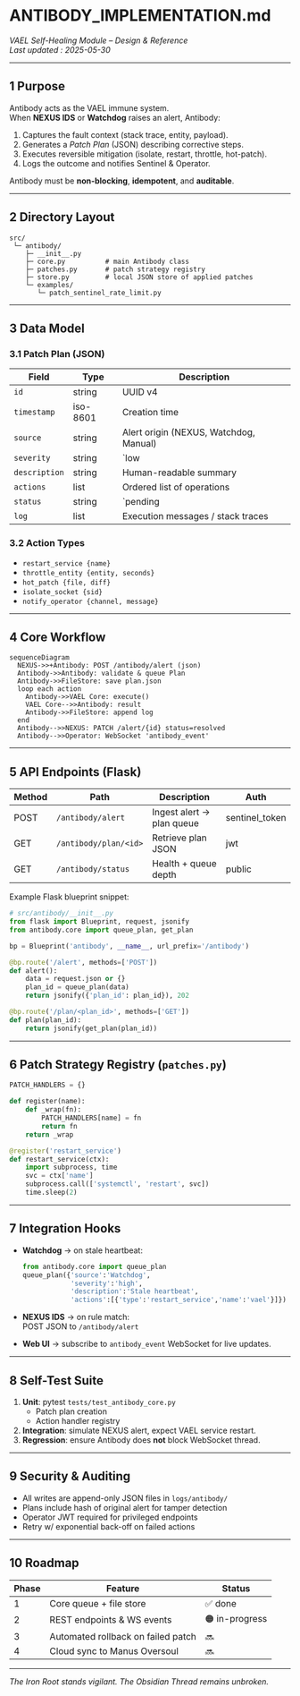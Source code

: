 # ANTIBODY_IMPLEMENTATION.md  
_VAEL Self-Healing Module – Design & Reference_  
_Last updated : 2025-05-30_

---

## 1  Purpose

Antibody acts as the VAEL immune system.  
When **NEXUS IDS** or **Watchdog** raises an alert, Antibody:

1. Captures the fault context (stack trace, entity, payload).  
2. Generates a _Patch Plan_ (JSON) describing corrective steps.  
3. Executes reversible mitigation (isolate, restart, throttle, hot-patch).  
4. Logs the outcome and notifies Sentinel & Operator.

Antibody must be **non-blocking**, **idempotent**, and **auditable**.

---

## 2  Directory Layout

```
src/
 └─ antibody/
    ├─ __init__.py
    ├─ core.py          # main Antibody class
    ├─ patches.py       # patch strategy registry
    ├─ store.py         # local JSON store of applied patches
    └─ examples/
       └─ patch_sentinel_rate_limit.py
```

---

## 3  Data Model

### 3.1  Patch Plan (JSON)

| Field            | Type      | Description                                   |
|------------------|-----------|-----------------------------------------------|
| `id`             | string    | UUID v4                                       |
| `timestamp`      | iso-8601  | Creation time                                 |
| `source`         | string    | Alert origin (NEXUS, Watchdog, Manual)        |
| `severity`       | string    | `low | med | high | critical`                 |
| `description`    | string    | Human-readable summary                        |
| `actions`        | list      | Ordered list of operations                    |
| `status`         | string    | `pending | in_progress | success | failed`    |
| `log`            | list      | Execution messages / stack traces            |

### 3.2  Action Types

* `restart_service {name}`  
* `throttle_entity {entity, seconds}`  
* `hot_patch {file, diff}`  
* `isolate_socket {sid}`  
* `notify_operator {channel, message}`

---

## 4  Core Workflow

```mermaid
sequenceDiagram
  NEXUS->>+Antibody: POST /antibody/alert (json)
  Antibody->>Antibody: validate & queue Plan
  Antibody->>FileStore: save plan.json
  loop each action
    Antibody->>VAEL Core: execute()
    VAEL Core-->>Antibody: result
    Antibody->>FileStore: append log
  end
  Antibody-->>NEXUS: PATCH /alert/{id} status=resolved
  Antibody-->>Operator: WebSocket 'antibody_event'
```

---

## 5  API Endpoints (Flask)

| Method | Path                | Description              | Auth |
|--------|---------------------|--------------------------|------|
| POST   | `/antibody/alert`   | Ingest alert → plan queue| sentinel_token |
| GET    | `/antibody/plan/<id>` | Retrieve plan JSON       | jwt |
| GET    | `/antibody/status`  | Health + queue depth     | public |

Example Flask blueprint snippet:

```python
# src/antibody/__init__.py
from flask import Blueprint, request, jsonify
from antibody.core import queue_plan, get_plan

bp = Blueprint('antibody', __name__, url_prefix='/antibody')

@bp.route('/alert', methods=['POST'])
def alert():
    data = request.json or {}
    plan_id = queue_plan(data)
    return jsonify({'plan_id': plan_id}), 202

@bp.route('/plan/<plan_id>', methods=['GET'])
def plan(plan_id):
    return jsonify(get_plan(plan_id))
```

---

## 6  Patch Strategy Registry (`patches.py`)

```python
PATCH_HANDLERS = {}

def register(name):
    def _wrap(fn):
        PATCH_HANDLERS[name] = fn
        return fn
    return _wrap

@register('restart_service')
def restart_service(ctx):
    import subprocess, time
    svc = ctx['name']
    subprocess.call(['systemctl', 'restart', svc])
    time.sleep(2)
```

---

## 7  Integration Hooks

* **Watchdog** → on stale heartbeat:  
  ```python
  from antibody.core import queue_plan
  queue_plan({'source':'Watchdog',
              'severity':'high',
              'description':'Stale heartbeat',
              'actions':[{'type':'restart_service','name':'vael'}]})
  ```

* **NEXUS IDS** → on rule match:  
  POST JSON to `/antibody/alert`

* **Web UI** → subscribe to `antibody_event` WebSocket for live updates.

---

## 8  Self-Test Suite

1. **Unit**: pytest `tests/test_antibody_core.py`  
   - Patch plan creation  
   - Action handler registry  
2. **Integration**: simulate NEXUS alert, expect VAEL service restart.  
3. **Regression**: ensure Antibody does **not** block WebSocket thread.

---

## 9  Security & Auditing

* All writes are append-only JSON files in `logs/antibody/`  
* Plans include hash of original alert for tamper detection  
* Operator JWT required for privileged endpoints  
* Retry w/ exponential back-off on failed actions

---

## 10  Roadmap

| Phase | Feature | Status |
|-------|---------|--------|
| 1     | Core queue + file store | ✅ done |
| 2     | REST endpoints & WS events | 🟠 in-progress |
| 3     | Automated rollback on failed patch | 🔜 |
| 4     | Cloud sync to Manus Oversoul | 🔜 |

---

_The Iron Root stands vigilant. The Obsidian Thread remains unbroken._
